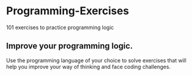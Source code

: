 # Programming-Exercises
101 exercises to practice programming logic
## Improve your programming logic.
Use the programming language of your choice to solve exercises that will help you improve your way of thinking and face coding challenges.
